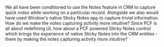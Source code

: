 We all have been conditioned to use the Notes feature in CRM to capture quick notes while working on a particular record. Alongside we also would have used Window's native Sticky Notes app to capture trivial information. How do we make the notes capturing activity more intuitive? Since PCF is all about redefining UI, how about a PCF powered Sticky Notes control which brings the experience of native Sticky Notes into the CRM entities - there by making the notes capturing activity more intuitive? 

